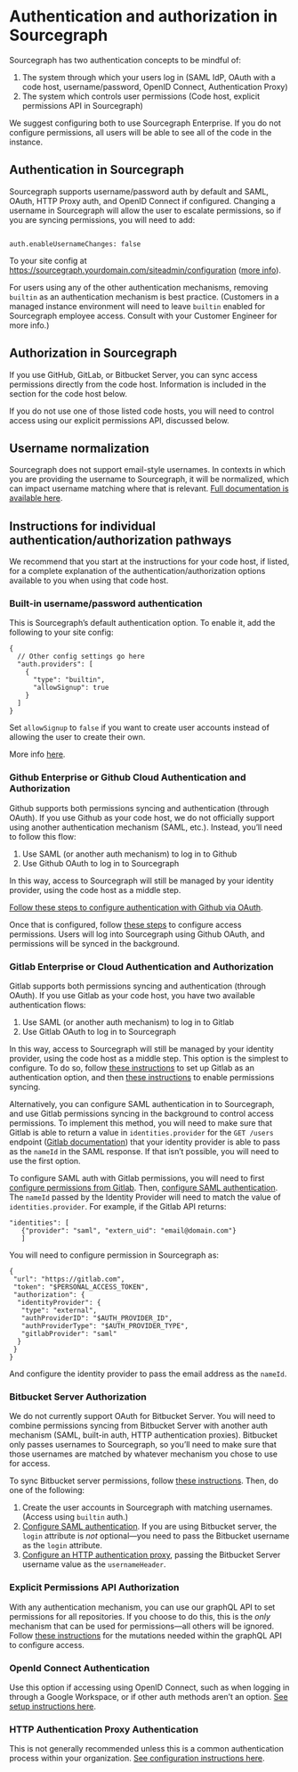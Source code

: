 # Authentication and authorization in Sourcegraph

Sourcegraph has two authentication concepts to be mindful of:

1. The system through which your users log in (SAML IdP, OAuth with a code host, username/password, OpenID Connect, Authentication Proxy)
2. The system which controls user permissions (Code host, explicit permissions API in Sourcegraph)

We suggest configuring both to use Sourcegraph Enterprise. If you do not configure permissions, all users will be able to see all of the code in the instance.

## Authentication in Sourcegraph

Sourcegraph supports username/password auth by default and SAML, OAuth, HTTP Proxy auth, and OpenID Connect if configured. Changing a username in Sourcegraph will allow the user to escalate permissions, so if you are syncing permissions, you will need to add:

```

auth.enableUsernameChanges: false

```

To your site config at https://sourcegraph.yourdomain.com/siteadmin/configuration ([more info](./site_config.md#view-and-edit-site-configuration)). 

For users using any of the other authentication mechanisms, removing `builtin` as an authentication mechanism is best practice. (Customers in a managed instance environment will need to leave `builtin` enabled for Sourcegraph employee access. Consult with your Customer Engineer for more info.)

## Authorization in Sourcegraph

If you use GitHub, GitLab, or Bitbucket Server, you can sync access permissions directly from the code host. Information is included in the section for the code host below. 

If you do not use one of those listed code hosts, you will need to control access using our explicit permissions API, discussed below.

## Username normalization

Sourcegraph does not support email-style usernames. In contexts in which you are providing the username to Sourcegraph, it will be normalized, which can impact username matching where that is relevant. [Full documentation is available here](../auth/index.md#username-normalization).

## Instructions for individual authentication/authorization pathways

We recommend that you start at the instructions for your code host, if listed, for a complete explanation of the authentication/authorization options available to you when using that code host.

### Built-in username/password authentication

This is Sourcegraph’s default authentication option. To enable it, add the following to your site config:

```
{
  // Other config settings go here
  "auth.providers": [
    {
      "type": "builtin",
      "allowSignup": true 
    }
  ]
}
```

Set `allowSignup` to `false` if you want to create user accounts instead of allowing the user to create their own.

More info [here](../auth/index.md#builtin-password-authentication). 

### Github Enterprise or Github Cloud Authentication and Authorization

Github supports both permissions syncing and authentication (through OAuth). If you use Github as your code host, we do not officially support using another authentication mechanism (SAML, etc.). Instead, you’ll need to follow this flow:

1. Use SAML (or another auth mechanism) to log in to Github
2. Use Github OAuth to log in to Sourcegraph

In this way, access to Sourcegraph will still be managed by your identity provider, using the code host as a middle step.

[Follow these steps to configure authentication with Github via OAuth](../auth/index.md#github). 

Once that is configured, follow [these steps](../repo/permissions.md#github) to configure access permissions. Users will log into Sourcegraph using Github OAuth, and permissions will be synced in the background.

### Gitlab Enterprise or Cloud Authentication and Authorization

Gitlab supports both permissions syncing and authentication (through OAuth). If you use Gitlab as your code host, you have two available authentication flows:

1. Use SAML (or another auth mechanism) to log in to Gitlab
2. Use Gitlab OAuth to log in to Sourcegraph

In this way, access to Sourcegraph will still be managed by your identity provider, using the code host as a middle step. This option is the simplest to configure. To do so, follow [these instructions](../auth/index.md#gitlab) to set up Gitlab as an authentication option, and then [these instructions](../repo/permissions.md#oauth-application) to enable permissions syncing.

Alternatively, you can configure SAML authentication in to Sourcegraph, and use Gitlab permissions syncing in the background to control access permissions. To implement this method, you will need to make sure that Gitlab is able to return a value in `identities.provider` for the `GET /users` endpoint ([Gitlab documentation](https://docs.gitlab.com/ee/api/users.html#for-admins)) that your identity provider is able to pass as the `nameId` in the SAML response. If that isn’t possible, you will need to use the first option. 

To configure SAML auth with Gitlab permissions, you will need to first [configure permissions from Gitlab](../repo/permissions.md#administrator-sudo-level-access-token). Then, [configure SAML authentication](../auth/saml/index.md). The `nameId` passed by the Identity Provider will need to match the value of `identities.provider`. For example, if the Gitlab API returns:

```
"identities": [
   {"provider": "saml", "extern_uid": "email@domain.com"}
   ]
```

You will need to configure permission in Sourcegraph as:

```
{
 "url": "https://gitlab.com",
 "token": "$PERSONAL_ACCESS_TOKEN",
 "authorization": {
  "identityProvider": {
   "type": "external",
   "authProviderID": "$AUTH_PROVIDER_ID",
   "authProviderType": "$AUTH_PROVIDER_TYPE",
   "gitlabProvider": "saml"
  }
 }
}
```

And configure the identity provider to pass the email address as the `nameId`. 

### Bitbucket Server Authorization

We do not currently support OAuth for Bitbucket Server. You will need to combine permissions syncing from Bitbucket Server with another auth mechanism (SAML, built-in auth, HTTP authentication proxies). Bitbucket only passes usernames to Sourcegraph, so you’ll need to make sure that those usernames are matched by whatever mechanism you chose to use for access.

To sync Bitbucket server permissions, follow [these instructions](../repo/permissions.md#bitbucket-server). Then, do one of the following:

1. Create the user accounts in Sourcegraph with matching usernames. (Access using `builtin` auth.)
2. [Configure SAML authentication](../auth/saml/index.md). If you are using Bitbucket server, the `login` attribute is *not* optional—you need to pass the Bitbucket username as the `login` attribute. 
3. [Configure an HTTP authentication proxy](../auth/index.md#http-authentication-proxies), passing the Bitbucket Server username value as the `usernameHeader`. 

### Explicit Permissions API Authorization

With any authentication mechanism, you can use our graphQL API to set permissions for all repositories. If you choose to do this, this is the *only* mechanism that can be used for permissions—all others will be ignored. Follow [these instructions](../repo/permissions.md#explicit-permissions-api) for the mutations needed within the graphQL API to configure access.

### OpenId Connect Authentication

Use this option if accessing using OpenID Connect, such as when logging in through a Google Workspace, or if other auth methods aren’t an option. [See setup instructions here](../auth/index.md#openid-connect). 

### HTTP Authentication Proxy Authentication

This is not generally recommended unless this is a common authentication process within your organization. [See configuration instructions here](../auth/index.md#http-authentication-proxies). 
